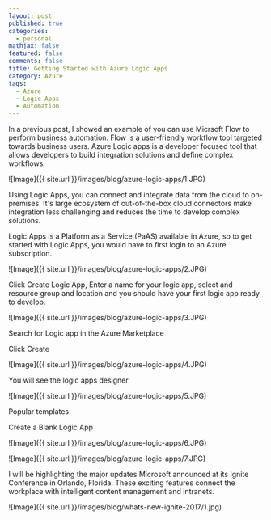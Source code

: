 ```yaml
---
layout: post
published: true
categories:
  - personal
mathjax: false
featured: false
comments: false
title: Getting Started with Azure Logic Apps
category: Azure
tags:
  - Azure
  - Logic Apps
  - Automation
---
```

In a previous post, I showed an example of you can use Micrsoft Flow to perform business automation. Flow is a user-friendly workflow tool targeted towards business users. Azure Logic apps is a developer focused tool that allows developers to build integration solutions and define complex workflows. 

![Image]({{ site.url }}/images/blog/azure-logic-apps/1.JPG)

Using Logic Apps, you can connect and integrate data from the cloud to on-premises. It's large ecosystem of out-of-the-box cloud connectors make integration less challenging and reduces the time to develop complex solutions.

Logic Apps is a  Platform as a Service (PaAS) available in Azure, so to get started with Logic Apps, you would have to first login to an Azure subscription.

![Image]({{ site.url }}/images/blog/azure-logic-apps/2.JPG)

Click Create Logic App, Enter a name for your logic app, select and resource group and location and you should have your first logic app ready to develop.

![Image]({{ site.url }}/images/blog/azure-logic-apps/3.JPG)

Search for Logic app in the Azure Marketplace

Click Create

![Image]({{ site.url }}/images/blog/azure-logic-apps/4.JPG)

You will see the logic apps designer

![Image]({{ site.url }}/images/blog/azure-logic-apps/5.JPG)

Popular templates

Create a Blank Logic App

![Image]({{ site.url }}/images/blog/azure-logic-apps/6.JPG)

![Image]({{ site.url }}/images/blog/azure-logic-apps/7.JPG)

I will be highlighting the major updates Microsoft announced at its Ignite Conference in Orlando, Florida. These exciting features connect the workplace with intelligent content management and intranets.

![Image]({{ site.url }}/images/blog/whats-new-ignite-2017/1.jpg)

